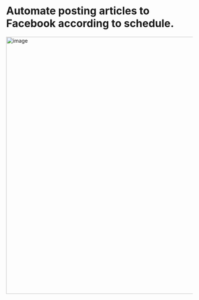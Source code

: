 # Automate posting articles to Facebook according to schedule.
<img width="1591" height="694" alt="image" src="https://github.com/user-attachments/assets/1ed617de-3a2c-44bb-9453-1fb40483f826" />
